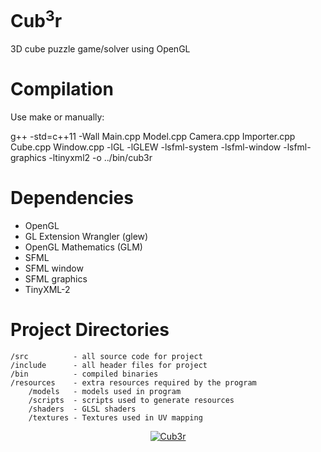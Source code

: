 Cub<sup>3</sup>r
=====

3D cube puzzle game/solver using OpenGL


Compilation
===========

Use make or manually: 

g++ -std=c++11 -Wall Main.cpp Model.cpp Camera.cpp Importer.cpp Cube.cpp Window.cpp -lGL -lGLEW -lsfml-system -lsfml-window -lsfml-graphics -ltinyxml2 -o ../bin/cub3r


Dependencies
============
* OpenGL 
* GL Extension Wrangler (glew)
* OpenGL Mathematics (GLM)
* SFML
* SFML window
* SFML graphics
* TinyXML-2


Project Directories
===================
    /src          - all source code for project
    /include      - all header files for project
    /bin          - compiled binaries
    /resources    - extra resources required by the program
        /models   - models used in program
        /scripts  - scripts used to generate resources
        /shaders  - GLSL shaders
        /textures - Textures used in UV mapping


<div align="center"><a href="https://github.com/mdq3/cub3r"><img src="https://i.imgur.com/mKpFvN2.png?1" alt="Cub3r" /></a></div>
